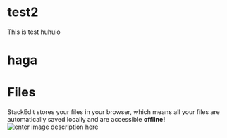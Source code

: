 # test2
This is test
huhuio

# haga

# Files

StackEdit stores your files in your browser, which means all your files are automatically saved locally and are accessible **offline!**
![enter image description here](https://lh3.googleusercontent.com/toZZtKUg2kJYVPAZsXP_4mXspjp4r8wAstfNr8IUh8_RZ__jGuPJUQnDT5-tcFUBQ2NHyfRaonA)
